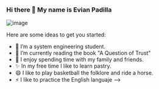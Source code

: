 ### Hi there 👋 My name is Evian Padilla 
![image](https://media3.giphy.com/media/3JNILOuA7SuDU3X5nk/giphy.gif?cid=ecf05e47vk9msorl79pyg3zor0qilwk14de6d0tludwvdohs&rid=giphy.gif&ct=g) 

<!--
**EvlunaPA/EvlunaPA** is a ✨ _special_ ✨ repository because its `README.md` (this file) appears on your GitHub profile.-->

Here are some ideas to get you started:

- 🔭 I’m a system engineering student.
- 🌱 I’m currently reading the book "A Question of Trust"
- 👯 I enjoy spending time with my family and friends. 
- ✨ In my free time I like to learn pastry.
- 😄 I like to play basketball the folklore and ride a horse.
- ⚡ I like to practice the English languaje
-->
